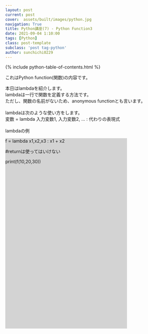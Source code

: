 ```yaml
---
layout: post
current: post
cover:  assets/built/images/python.jpg
navigation: True
title: Python講座(7) - Python Function3 
date: 2021-09-04 1:10:00
tags: [Python]
class: post-template
subclass: 'post tag-python'
author: sunchichi0229
---
```


{% include python-table-of-contents.html %}

これはPython function(関数)の内容です。<br>

本日はlambdaを紹介します。<br>
lambdaは一行で関数を定義する方法です。<br>
ただし、関数の名前がないため、anonymous functionとも言います。<br>
<br>
lambdaは次のような使い方をします。<br>
変数 = lambda 入力変数1, 入力変数2, … : 代わりの表現式<br>
<br>
lambdaの例<br>

<div style="display:inline-box;background-color:lightgray;width:40vw;height:15vh;">

f = lambda x1,x2,x3 : x1 + x2 <br>

#returnは使ってはいけない<br>

print(f(10,20,30))<br>
</div>

<br>